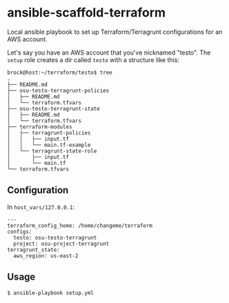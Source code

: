 # ansible-scaffold-terraform

Local ansible playbook to set up Terraform/Terragrunt configurations for an AWS account.

Let's say you have an AWS account that you've nicknamed "testo". The `setup` role creates a dir called `testo` with a structure like this:

```
brock@host:~/terraform/testo$ tree
.
├── README.md
├── osu-testo-terragrunt-policies
│   ├── README.md
│   └── terraform.tfvars
├── osu-testo-terragrunt-state
│   ├── README.md
│   └── terraform.tfvars
├── terraform-modules
│   ├── terragrunt-policies
│   │   ├── input.tf
│   │   └── main.tf-example
│   └── terragrunt-state-role
│       ├── input.tf
│       └── main.tf
└── terraform.tfvars
```

## Configuration

In `host_vars/127.0.0.1`:

```
---
terraform_config_home: /home/changeme/terraform
configs:
  testo: osu-testo-terragrunt
  project: osu-project-terragrunt
terragrunt_state:
  aws_region: us-east-2
```

## Usage

```
$ ansible-playbook setup.yml
```
